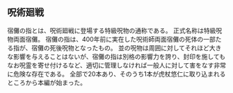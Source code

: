 ## 呪術廻戦
宿儺の指とは、呪術廻戦に登場する特級呪物の通称である。
正式名称は特級呪物両面宿儺。
宿儺の指は、400年前に実在した呪術師両面宿儺の死体の一部たる指が、宿儺の死後呪物となったもの。
並の呪物は周囲に対してそれほど大きな影響を与えることはないが、宿儺の指は別格の影響力を誇り、封印を施してもなお呪霊を寄せ付けるなど、適切に管理しなければ一般人に対して害をなす非常に危険な存在である。
全部で20本あり、そのうち1本が虎杖悠仁に取り込まれるところから本編が始まった。
